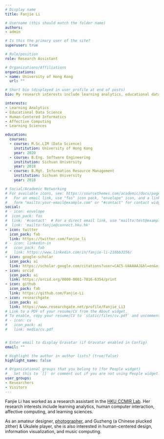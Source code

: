 ```yaml
---
# Display name
title: Fanjie Li

# Username (this should match the folder name)
authors:
- admin

# Is this the primary user of the site?
superuser: true

# Role/position
role: Research Assistant

# Organizations/Affiliations
organizations:
- name: University of Hong Kong
  url: ""

# Short bio (displayed in user profile at end of posts)
bio: My research interests include learning analytics, educational data science, human-centered informatics, affective computing, and learning sciences.

interests:
- Learning Analytics
- Educational Data Science
- Human-Centered Informatics
- Affective Computing
- Learning Sciences

education:
  courses:
  - course: M.Sc.LIM (Data Science)
    institution: University of Hong Kong
    year: 2020
  - course: B.Eng. Software Engineering
    institution: Sichuan University
    year: 2018
  - course: B.Mgt. Information Resource Management
    institution: Sichuan University
    year: 2018

# Social/Academic Networking
# For available icons, see: https://sourcethemes.com/academic/docs/page-builder/#icons
#   For an email link, use "fas" icon pack, "envelope" icon, and a link in the
#   form "mailto:your-email@example.com" or "#contact" for contact widget.
social:
# - icon: envelope
#  icon_pack: fas
#  link: '#contact'  # For a direct email link, use "mailto:test@example.org".
#  link: 'mailto:fanjie@connect.hku.hk'
- icon: twitter
  icon_pack: fab
  link: https://twitter.com/fanjie_li
# - icon: linkedin-in
#   icon_pack: fab
#   link: https://www.linkedin.com/in/fanjie-li-216bb3156/
- icon: google-scholar
  icon_pack: ai
  link: https://scholar.google.com/citations?user=CAC5-U4AAAAJ&hl=en&oi=sra
- icon: orcid
  icon_pack: ai
  link: https://orcid.org/0000-0001-7016-6354/print
- icon: github
  icon_pack: fab
  link: https://github.com/Fanjie-Li
- icon: researchgate
  icon_pack: ai
  link: https://www.researchgate.net/profile/Fanjie_Li3
# Link to a PDF of your resume/CV from the About widget.
# To enable, copy your resume/CV to `static/files/cv.pdf` and uncomment the lines below.
# - icon: cv
#   icon_pack: ai
#   link: media/cv.pdf


# Enter email to display Gravatar (if Gravatar enabled in Config)
email: ""

# Highlight the author in author lists? (true/false)
highlight_name: false

# Organizational groups that you belong to (for People widget)
#   Set this to `[]` or comment out if you are not using People widget.
user_groups:
- Researchers
- Visitors
---
```


Fanjie Li has worked as a research assistant in the [HKU CCMIR Lab](http://ccmir.cite.hku.hk/). Her research interests include learning analytics, human computer interaction, affective computing, and learning sciences. 

As an amateur designer, [photographer](https://www.instagram.com/chieh_owo/?hl=en), and Guzheng (a Chinese plucked zither) & Ukulele player, she is also interested in human-centered design, information visualization, and music computing.
